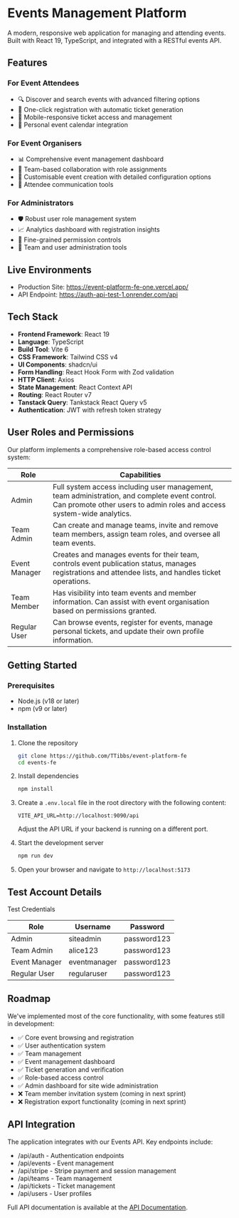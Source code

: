 # Events Management Platform

A modern, responsive web application for managing and attending events. Built with React 19, TypeScript, and integrated with a RESTful events API.

## Features

### For Event Attendees

- 🔍 Discover and search events with advanced filtering options
- 🎫 One-click registration with automatic ticket generation
- 📱 Mobile-responsive ticket access and management
- 📅 Personal event calendar integration

### For Event Organisers

- 📊 Comprehensive event management dashboard
- 👥 Team-based collaboration with role assignments
- 📝 Customisable event creation with detailed configuration options
- 🔔 Attendee communication tools

### For Administrators

- 🛡️ Robust user role management system
- 📈 Analytics dashboard with registration insights
- 🔐 Fine-grained permission controls
- 👤 Team and user administration tools

## Live Environments

- Production Site: https://event-platform-fe-one.vercel.app/
- API Endpoint: https://auth-api-test-1.onrender.com/api

## Tech Stack

- **Frontend Framework**: React 19
- **Language**: TypeScript
- **Build Tool**: Vite 6
- **CSS Framework**: Tailwind CSS v4
- **UI Components**: shadcn/ui
- **Form Handling**: React Hook Form with Zod validation
- **HTTP Client**: Axios
- **State Management**: React Context API
- **Routing**: React Router v7
- **Tanstack Query**: Tankstack React Query v5
- **Authentication**: JWT with refresh token strategy

## User Roles and Permissions

Our platform implements a comprehensive role-based access control system:

| Role          | Capabilities                                                                                                                                                            |
| ------------- | ----------------------------------------------------------------------------------------------------------------------------------------------------------------------- |
| Admin         | Full system access including user management, team administration, and complete event control. Can promote other users to admin roles and access system-wide analytics. |
| Team Admin    | Can create and manage teams, invite and remove team members, assign team roles, and oversee all team events.                                                            |
| Event Manager | Creates and manages events for their team, controls event publication status, manages registrations and attendee lists, and handles ticket operations.                  |
| Team Member   | Has visibility into team events and member information. Can assist with event organisation based on permissions granted.                                                |
| Regular User  | Can browse events, register for events, manage personal tickets, and update their own profile information.                                                              |

## Getting Started

### Prerequisites

- Node.js (v18 or later)
- npm (v9 or later)

### Installation

1. Clone the repository

   ```bash
   git clone https://github.com/TTibbs/event-platform-fe
   cd events-fe
   ```

2. Install dependencies

   ```bash
   npm install
   ```

3. Create a `.env.local` file in the root directory with the following content:

   ```
   VITE_API_URL=http://localhost:9090/api
   ```

   Adjust the API URL if your backend is running on a different port.

4. Start the development server

   ```bash
   npm run dev
   ```

5. Open your browser and navigate to `http://localhost:5173`

## Test Account Details

Test Credentials

| Role          | Username     | Password    |
| ------------- | ------------ | ----------- |
| Admin         | siteadmin    | password123 |
| Team Admin    | alice123     | password123 |
| Event Manager | eventmanager | password123 |
| Regular User  | regularuser  | password123 |

## Roadmap

We've implemented most of the core functionality, with some features still in development:

- ✅ Core event browsing and registration
- ✅ User authentication system
- ✅ Team management
- ✅ Event management dashboard
- ✅ Ticket generation and verification
- ✅ Role-based access control
- ✅ Admin dashboard for site wide administration
- ❌ Team member invitation system (coming in next sprint)
- ❌ Registration export functionality (coming in next sprint)

## API Integration

The application integrates with our Events API. Key endpoints include:

- /api/auth - Authentication endpoints
- /api/events - Event management
- /api/stripe - Stripe payment and session management
- /api/teams - Team management
- /api/tickets - Ticket management
- /api/users - User profiles

Full API documentation is available at the [API Documentation](https://auth-api-test-1.onrender.com/api).
